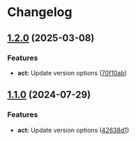 # Changelog

## [1.2.0](https://github.com/itsmechlark/features/compare/act-v1.1.0...act-v1.2.0) (2025-03-08)


### Features

* **act:** Update version options ([70f10ab](https://github.com/itsmechlark/features/commit/70f10abc3c9150c01d4062e7ff27e83e064716e2))

## [1.1.0](https://github.com/itsmechlark/features/compare/act-v1.0.0...act-v1.1.0) (2024-07-29)


### Features

* **act:** Update version options ([42638d1](https://github.com/itsmechlark/features/commit/42638d13783dcb24ec1a39fd193228abe51efdfb))
